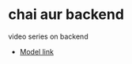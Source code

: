 # chai aur backend

video series on backend
- [Model link](https://app.eraser.io/workspace/Rs4cdaseQZk003xds61N?origin=share)

